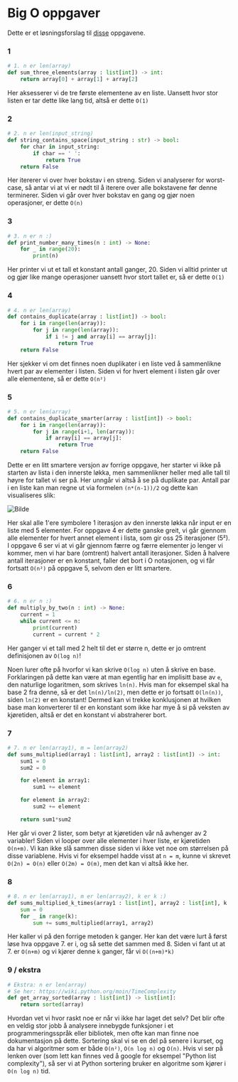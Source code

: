 # Big O oppgaver

Dette er et løsningsforslag til [disse](../kode/bigo_oppgaver.py) oppgavene.

### 1

```python
# 1. n er len(array)
def sum_three_elements(array : list[int]) -> int:
    return array[0] + array[1] + array[2]
```

Her aksesserer vi de tre første elementene av en liste. Uansett hvor stor listen er tar
dette like lang tid, altså er dette `O(1)`

### 2
```python
# 2. n er len(input_string)
def string_contains_space(input_string : str) -> bool:
    for char in input_string:
        if char == ' ':
            return True
    return False
```

Her itererer vi over hver bokstav i en streng. Siden vi analyserer for worst-case, så
antar vi at vi er nødt til å iterere over alle bokstavene før denne terminerer. Siden vi
går over hver bokstav en gang og gjør noen operasjoner, er dette `O(n)`

### 3
```python
# 3. n er n :)
def print_number_many_times(n : int) -> None:
    for _ in range(20):
        print(n)
```

Her printer vi ut et tall et konstant antall ganger, 20. Siden vi alltid printer ut og
gjør like mange operasjoner uansett hvor stort tallet er, så er dette `O(1)`

### 4

```python
# 4. n er len(array)
def contains_duplicate(array : list[int]) -> bool:
    for i in range(len(array)):
        for j in range(len(array)):
            if i != j and array[i] == array[j]:
                return True
    return False
```
Her sjekker vi om det finnes noen duplikater i en liste ved å sammenlikne hvert par av
elementer i listen. Siden vi for hvert element i listen går over alle elementene, så er
dette `O(n²)`

### 5

```python
# 5. n er len(array)
def contains_duplicate_smarter(array : list[int]) -> bool:
    for i in range(len(array)):
        for j in range(i+1, len(array)):
            if array[i] == array[j]:
                return True
    return False
```

Dette er en litt smartere versjon av forrige oppgave, her starter vi ikke på starten av
lista i den innerste løkka, men sammenlikner heller med alle tall til høyre for tallet vi
ser på. Her unngår vi altså å se på duplikate par. Antall par i en liste kan man regne ut
via formelen `(n*(n-1))/2` og dette kan visualiseres slik:

![Bilde](https://i.imgur.com/iMHvCLq.png)

Her skal alle 1'ere symbolere 1 iterasjon av den innerste løkka når input er en liste med
5 elementer. For oppgave 4 er dette ganske greit, vi går gjennom alle elementer for hvert
annet element i lista, som gir oss 25 iterasjoner (5²). I oppgave 6 ser vi at vi går
gjennom færre og færre elementer jo lenger vi kommer, men vi har bare (omtrent) halvert
antall iterasjoner. Siden å halvere antall iterasjoner er en konstant, faller det bort i O
notasjonen, og vi får fortsatt `O(n²)` på oppgave 5, selvom den er litt smartere.


### 6

```python
# 6. n er n :)
def multiply_by_two(n : int) -> None:
    current = 1
    while current <= n:
        print(current)
        current = current * 2

```

Her ganger vi et tall med 2 helt til det er større n, dette er jo omtrent definisjonen av
`O(log n)`! 

Noen lurer ofte på hvorfor vi kan skrive `O(log n)` uten å skrive en base. Forklaringen på
dette kan være at man egentlig har en implisitt base av `e`, den naturlige logaritmen, som
skrives `ln(n)`. Hvis man for eksempel skal ha base 2 fra denne, så er det `ln(n)/ln(2)`,
men dette er jo fortsatt `O(ln(n))`, siden `ln(2)` er en konstant! Dermed kan vi trekke
konklusjonen at hvilken base man konverterer til er en konstant som ikke har mye å si på
veksten av kjøretiden, altså er det en konstant vi abstraherer bort.


### 7

```python
# 7. n er len(array1), m = len(array2)
def sums_multiplied(array1 : list[int], array2 : list[int]) -> int:
    sum1 = 0
    sum2 = 0

    for element in array1:
        sum1 += element

    for element in array2:
        sum2 += element

    return sum1*sum2

```
Her går vi over 2 lister, som betyr at kjøretiden vår nå avhenger av 2 variabler! Siden vi
looper over alle elementer i hver liste, er kjøretiden `O(n+m)`. Vi kan ikke slå sammen
disse siden vi ikke vet noe om størrelsen på disse variablene. Hvis vi for eksempel hadde
visst at `n = m`, kunne vi skrevet `O(2n) = O(n)` eller `O(2m) = O(m)`, men det kan vi altså ikke her.

### 8

```python
# 8. n er len(array1), m er len(array2), k er k :)
def sums_multiplied_k_times(array1 : list[int], array2 : list[int], k : int):
    sum = 0
    for _ in range(k):
        sum += sums_multiplied(array1, array2)

```

Her kaller vi på den forrige metoden k ganger. Her kan det være lurt å først løse hva
oppgave 7. er i, og så sette det sammen med 8. Siden vi fant ut at 7. er `O(n+m)` og vi
kjører denne `k` ganger, får vi `O((n+m)*k)`

### 9 / ekstra

```python
# Ekstra: n er len(array)
# Se her: https://wiki.python.org/moin/TimeComplexity
def get_array_sorted(array : list[int]) -> list[int]:
    return sorted(array)
```
Hvordan vet vi hvor raskt noe er når vi ikke har laget det selv? Det blir ofte en veldig
stor jobb å analysere innebygde funksjoner i et programmeringsspråk eller bibliotek, men
ofte kan man finne noe dokumentasjon på dette. Sortering skal vi se en del på senere i
kurset, og da har vi algoritmer som er både `O(n²)`, `O(n log n)` og `O(n)`. Hvis vi ser
på lenken over (som lett kan finnes ved å google for eksempel "Python list complexity"),
så ser vi at Python sortering bruker en algoritme som kjører i `O(n log n)` tid.
